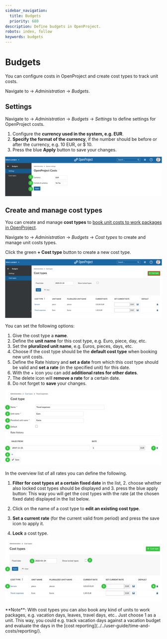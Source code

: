 ```yaml
---
sidebar_navigation:
  title: Budgets
  priority: 680
description: Define budgets in OpenProject.
robots: index, follow
keywords: budgets
---
```

# Budgets

You can configure costs in OpenProject and create cost types to track unit costs.

Navigate to -> *Administration* -> *Budgets*.

## Settings

Navigate to -> *Administration* -> *Budgets* -> *Settings* to define settings for OpenProject costs.

1. Configure the **currency used in the system, e.g. EUR**.
2. **Specify the format of the currency**, if the number should be before or after the currency, e.g. 10 EUR, or $ 10.
3. Press the blue **Apply** button to save your changes.

![Sys-admin-configure-costs](Sys-admin-configure-costs.png)

## Create and manage cost types

You can create and manage **cost types** to [book unit costs to work packages in OpenProject](../../user-guide/time-and-costs/cost-tracking/).

Navigate to -> *Administration* -> *Budgets* -> *Cost types* to create and manage unit costs types.

Click the green **+ Cost type** button to create a new cost type.

![Sys-admin-budgets-create-cost-types](Sys-admin-budgets-create-cost-types.png)

You can set the following options:

1. Give the cost type a **name**.
2. Define the **unit name** for this cost type, e.g. Euro, piece, day, etc.
3. Set the **pluralized unit name**, e.g. Euros, pieces, days, etc.
4. Choose if the cost type should be the **default cost type** when booking new unit costs.
5. Define the Rate history and **set a date** from which this cost type should be valid and **set a rate** (in the specified unit) for this date.
6. With the + icon you can add **additional rates for other dates**.
7. The delete icon will **remove a rate** for a certain date.
8. Do not forget to **save** your changes.

![Sys-admin-budgets-cost-types](Sys-admin-budgets-cost-types.png)

In the overview list of all rates you can define the following.

1. **Filter for cost types at a certain fixed date** in the list, 2. choose whether also locked cost types should be displayed and 3. press the blue apply button: This way you will get the cost types with the rate (at the chosen fixed date) displayed in the list below.

4. Click on the name of a cost type to **edit an existing cost type**.
5. **Set a current rate** (for the current valid from period) and press the save icon to apply it.
6. **Lock** a cost type.

![Sys-admin-budgets-cost-types-list](Sys-admin-budgets-cost-types-list-1579853898118.png)

<div class="alert alert-info" role="alert">
**Note**: With cost types you can also book any kind of units to work packages, e.g. vacation days, leaves, travel days, etc.. Just choose 1 as a unit. This way, you could e.g. track vacation days against a vacation budget and evaluate the days in the [cost reporting](../../user-guide/time-and-costs/reporting/).
</div>
